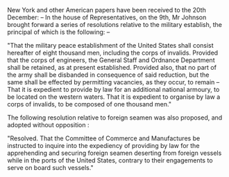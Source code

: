   New York and other American papers have been received to the 20th December: – In the house of Representatives, on the 9th, Mr Johnson brought forward a series of resolutions relative to the military establish, the principal of which is the following: –  "That the military peace establishment of the United States shall consist hereafter of eight thousand men, including the corps of invalids. Provided that the corps of engineers, the General Staff and Ordnance Department shall be retained, as at present established. Provided also, that no part of the army shall be disbanded in consequence of said reduction, but the same shall be effected by permitting vacancies, as they occur, to remain – That it is expedient to provide by law for an additional national armoury, to be located on the western waters. That it is expedient to organise by law a corps of invalids, to be composed of one thousand men."  The following resolution relative to foreign seamen was also proposed, and adopted without opposition :  "Resolved. That the Committee of Commerce and Manufactures be instructed to inquire into the expediency of providing by law for the apprehending and securing foreign seamen deserting from foreign vessels while in the ports of the United States, contrary to their engagements to serve on board such vessels."  